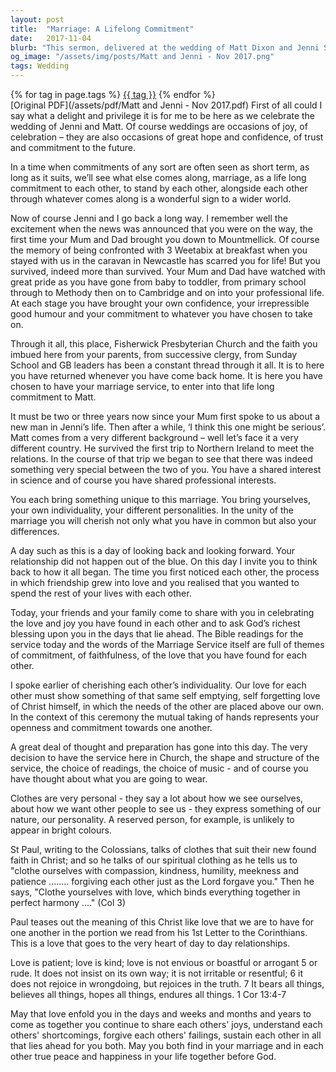 ```yaml
---
layout: post
title:  "Marriage: A Lifelong Commitment"
date:   2017-11-04
blurb: "This sermon, delivered at the wedding of Matt Dixon and Jenni Scott, explores the significance of marriage as a lifelong commitment. It emphasizes the importance of cherishing each other's individuality and the need for selfless love in the relationship. The sermon also highlights the role of faith in sustaining the marriage and the importance of forgiveness and understanding."
og_image: "/assets/img/posts/Matt and Jenni - Nov 2017.png"
tags: Wedding
---    
```

<div class="tag-pills">
    {% for tag in page.tags %}
    <a href="{{ site.baseurl }}/tag/{{ tag | slugify }}" class="tag-pill">{{ tag }}</a>
    {% endfor %}
</div>
[Original PDF](/assets/pdf/Matt and Jenni - Nov 2017.pdf)
First of all could I say what a delight and privilege it is for me to be here as we celebrate the wedding of Jenni and Matt. Of course weddings are occasions of joy, of celebration – they are also occasions of great hope and confidence, of trust and commitment to the future.

In a time when commitments of any sort are often seen as short term, as long as it suits, we’ll see what else comes along, marriage, as a life long commitment to each other, to stand by each other, alongside each other through whatever comes along is a wonderful sign to a wider world.

Now of course Jenni and I go back a long way. I remember well the excitement when the news was announced that you were on the way, the first time your Mum and Dad brought you down to Mountmellick. Of course the memory of being confronted with 3 Weetabix at breakfast when you stayed with us in the caravan in Newcastle has scarred you for life! But you survived, indeed more than survived. Your Mum and Dad have watched with great pride as you have gone from baby to toddler, from primary school through to Methody then on to Cambridge and on into your professional life. At each stage you have brought your own confidence, your irrepressible good humour and your commitment to whatever you have chosen to take on.

Through it all, this place, Fisherwick Presbyterian Church and the faith you imbued here from your parents, from successive clergy, from Sunday School and GB leaders has been a constant thread through it all. It is to here you have returned whenever you have come back home. It is here you have chosen to have your marriage service, to enter into that life long commitment to Matt.

It must be two or three years now since your Mum first spoke to us about a new man in Jenni’s life. Then after a while, ‘I think this one might be serious’. Matt comes from a very different background – well let’s face it a very different country. He survived the first trip to Northern Ireland to meet the relations. In the course of that trip we began to see that there was indeed something very special between the two of you. You have a shared interest in science and of course you have shared professional interests.

You each bring something unique to this marriage. You bring yourselves, your own individuality, your different personalities. In the unity of the marriage you will cherish not only what you have in common but also your differences.

A day such as this is a day of looking back and looking forward. Your relationship did not happen out of the blue. On this day I invite you to think back to how it all began. The time you first noticed each other, the process in which friendship grew into love and you realised that you wanted to spend the rest of your lives with each other.

Today, your friends and your family come to share with you in celebrating the love and joy you have found in each other and to ask God’s richest blessing upon you in the days that lie ahead. The Bible readings for the service today and the words of the Marriage Service itself are full of themes of commitment, of faithfulness, of the love that you have found for each other.

I spoke earlier of cherishing each other’s individuality. Our love for each other must show something of that same self emptying, self forgetting love of Christ himself, in which the needs of the other are placed above our own. In the context of this ceremony the mutual taking of hands represents your openness and commitment towards one another.

A great deal of thought and preparation has gone into this day. The very decision to have the service here in Church, the shape and structure of the service, the choice of readings, the choice of music - and of course you have thought about what you are going to wear.

Clothes are very personal - they say a lot about how we see ourselves, about how we want other people to see us - they express something of our nature, our personality. A reserved person, for example, is unlikely to appear in bright colours.

St Paul, writing to the Colossians, talks of clothes that suit their new found faith in Christ; and so he talks of our spiritual clothing as he tells us to "clothe ourselves with compassion, kindness, humility, meekness and patience ........ forgiving each other just as the Lord forgave you." Then he says, "Clothe yourselves with love, which binds everything together in perfect harmony ...." (Col 3)

Paul teases out the meaning of this Christ like love that we are to have for one another in the portion we read from his 1st Letter to the Corinthians. This is a love that goes to the very heart of day to day relationships.

Love is patient; love is kind; love is not envious or boastful or arrogant 5 or rude. It does not insist on its own way; it is not irritable or resentful; 6 it does not rejoice in wrongdoing, but rejoices in the truth. 7 It bears all things, believes all things, hopes all things, endures all things. 1 Cor 13:4-7

May that love enfold you in the days and weeks and months and years to come as together you continue to share each others' joys, understand each others' shortcomings, forgive each others' failings, sustain each other in all that lies ahead for you both. May you both find in your marriage and in each other true peace and happiness in your life together before God.
